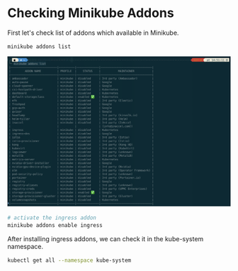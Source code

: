 # Checking Minikube Addons

First let's check list of addons which available in Minikube.
``` bash
minikube addons list
```

<img src="images/minikube-addons.png" alt="" />

``` bash
# activate the ingress addon
minikube addons enable ingress 
```

After installing ingress addons, we can check it in the kube-system namespace.

``` bash
kubectl get all --namespace kube-system
```